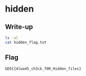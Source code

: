 # hidden

## Write-up

```bash
ls -al
cat hidden_flag.txt
```

## Flag

`GDSC{4lwa45_ch3ck_f0R_Hidden_files}`
